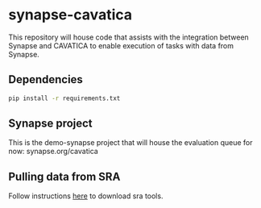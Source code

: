 # synapse-cavatica

This repository will house code that assists with the integration between Synapse and CAVATICA to enable execution of tasks with data from Synapse.

## Dependencies

```bash
pip install -r requirements.txt
```

## Synapse project

This is the demo-synapse project that will house the evaluation queue for now: synapse.org/cavatica

## Pulling data from SRA

Follow instructions [here](https://github.com/ncbi/sra-tools) to download sra tools.
